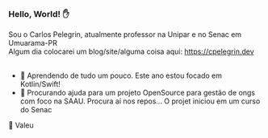 ### Hello, World! :hand: 

Sou o Carlos Pelegrin, atualmente professor na Unipar e no Senac em Umuarama-PR<br>
Algum dia colocarei um blog/site/alguma coisa aqui: https://cpelegrin.dev<br><br>

- :thought_balloon: Aprendendo de tudo um pouco. Este ano estou focado em Kotlin/Swift!
- 🤔 Procurando ajuda para um projeto OpenSource para gestão de ongs com foco na SAAU. Procura aí nos repos... O projet iniciou em um curso do Senac

👋 Valeu 


